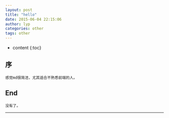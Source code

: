 ```yaml
---
layout: post
title: "hello"
date: 2015-06-04 22:15:06
author: lyp
categories: other 
tags: other
---
```


* content
{:toc}

## 序

	感觉md很简洁，尤其适合不熟悉前端的人。

## End

	没有了。

---